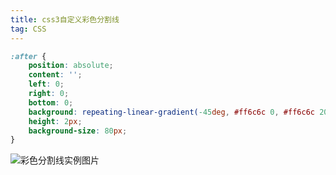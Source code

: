 ```yaml
---
title: css3自定义彩色分割线  
tag: CSS  
---  
```


```css
:after {
    position: absolute;
    content: '';
    left: 0;
    right: 0;
    bottom: 0;
    background: repeating-linear-gradient(-45deg, #ff6c6c 0, #ff6c6c 20%, transparent 0, transparent 25%, #1989fa 0, #1989fa 45%, transparent 0, transparent 50%);
    height: 2px;
    background-size: 80px;
}
```
![彩色分割线实例图片](http://lvyueyang-blog.oss-cn-beijing.aliyuncs.com/article/9cb36870-c6e3-11e9-b5c1-37dc32ada901.png)  
  